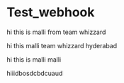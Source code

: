 # Test_webhook


hi this is malli from team whizzard


hi this malli team whizzard hyderabad

hi this is malli 
malli 


hiiidbosdcbdcuaud

